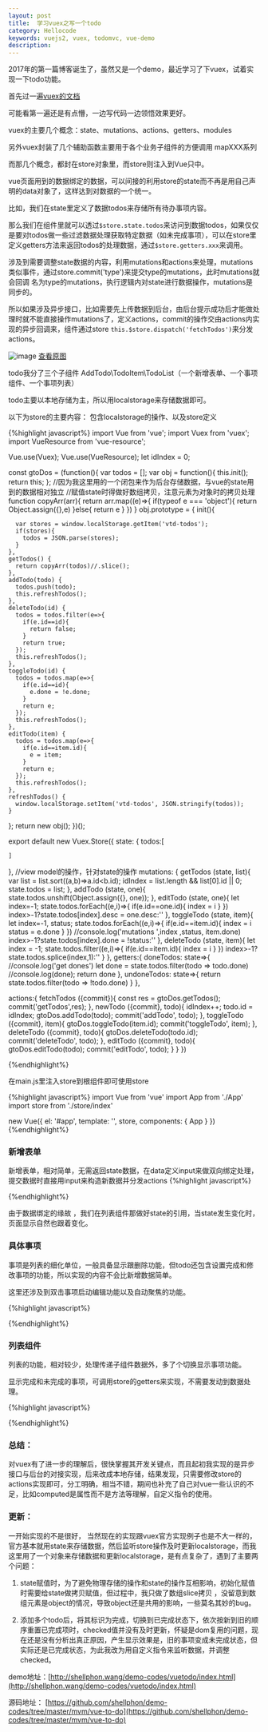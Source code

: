 ```yaml
---
layout: post
title:  学习vuex之写一个todo
category: Hellocode
keywords: vuejs2, vuex, todomvc, vue-demo
description: 
---
```


2017年的第一篇博客诞生了，虽然又是一个demo，最近学习了下vuex，试着实现一下todo功能。

首先过一遍[vuex的文档](https://vuex.vuejs.org/zh-cn/getting-started.html)

可能看第一遍还是有点懵，一边写代码一边领悟效果更好。

vuex的主要几个概念：state、mutations、actions、getters、modules

另外vuex封装了几个辅助函数主要用于各个业务子组件的方便调用 mapXXX系列 

而那几个概念，都封在store对象里，而store则注入到Vue只中。

vue页面用到的数据绑定的数据，可以间接的利用store的state而不再是用自己声明的data对象了，这样达到对数据的一个统一。

比如，我们在state里定义了数据todos来存储所有待办事项内容。

那么我们在组件里就可以透过`$store.state.todos`来访问到数据todos，如果仅仅是要对todos做一些过滤数据处理获取特定数据（如未完成事项），可以在store里定义getters方法来返回todos的处理数据，通过`$store.getters.xxx`来调用。

涉及到需要调整state数据的内容，利用mutations和actions来处理，mutations类似事件，通过store.commit('type')来提交type的mutations，此时mutations就会回调 名为type的mutations，执行逻辑内对state进行数据操作，mutations是同步的。

所以如果涉及异步接口，比如需要先上传数据到后台，由后台提示成功后才能做处理时就不能直接操作mutations了，定义actions，commit的操作交由actions内实现的异步回调来，组件通过store `this.$store.dispatch('fetchTodos')`来分发actions。

![image](http://dont27.qiniudn.com/vuex.png)
<a href="http://dont27.qiniudn.com/vuex.png" target="_blank">查看原图</a>

todo我分了三个子组件 AddTodo\TodoItem\TodoList（一个新增表单、一个事项组件、一个事项列表）

todo主要以本地存储为主，所以用localstorage来存储数据即可。

以下为store的主要内容： 包含localstorage的操作、以及store定义

{%highlight javascript%}
import Vue from 'vue';
import Vuex from 'vuex';
import VueResource from 'vue-resource';

Vue.use(Vuex);
Vue.use(VueResource);
let idIndex = 0;

const gtoDos = (function(){
  var todos = [];
  var obj = function(){
    this.init();
    return this;
  };
  //因为我这里用的一个闭包来作为后台存储数据，与vue的state用到的数据相对独立
  //赋值state时得做好数组拷贝，注意元素为对象时的拷贝处理
  function copyArr(arr){
    return arr.map((e)=>{
      if(typeof e === 'object'){
        return Object.assign({},e)
      }else{
        return e
      }
    })
  }
  obj.prototype = {
    init(){

      var stores = window.localStorage.getItem('vtd-todos');
      if(stores){
        todos = JSON.parse(stores);
      }
    },
    getTodos() {
      return copyArr(todos)//.slice();
    },
    addTodo(todo) {
      todos.push(todo);
      this.refreshTodos();
    },
    deleteTodo(id) {
      todos = todos.filter(e=>{
        if(e.id==id){
          return false;
        }
        return true;
      });
      this.refreshTodos();
    },
    toggleTodo(id) {
      todos = todos.map(e=>{
        if(e.id==id){
          e.done = !e.done;
        }
        return e;
      });
      this.refreshTodos();
    },
    editTodo(item) {
      todos = todos.map(e=>{
        if(e.id==item.id){
          e = item;
        }
        return e;
      });
      this.refreshTodos();
    },
    refreshTodos() {
      window.localStorage.setItem('vtd-todos', JSON.stringify(todos));
    }
  };
  return new obj();
})();

export default new Vuex.Store({
  state: {
    todos:[
    
    ]
  },
  //view model的操作，针对state的操作
  mutations: {
    getTodos (state, list){
      var list = list.sort((a,b)=>a.id<b.id);
      idIndex = list.length && list[0].id || 0;
      state.todos = list;
    },
    addTodo (state, one){
      state.todos.unshift(Object.assign({}, one));
    },
    editTodo (state, one){
      let index=-1;
      state.todos.forEach((e,i)=>{
        if(e.id==one.id){
          index = i
        }
      })
      index>-1?state.todos[index].desc = one.desc:''
    },
    toggleTodo (state, item){
      let index=-1,
        status;
      state.todos.forEach((e,i)=>{
        if(e.id==item.id){
          index = i
          status = e.done
        }
      })
      //console.log('mutations ',index ,status, item.done)
      index>-1?state.todos[index].done = !status:''
    },
    deleteTodo (state, item){
      let index = -1;
      state.todos.filter((e,i)=>{
        if(e.id==item.id){
          index = i
        }
      })
      index>-1?state.todos.splice(index,1):''
    }
  },
  getters:{
    doneTodos: state=>{
      //console.log('get dones')
      let done = state.todos.filter(todo => todo.done)
      //console.log(done);
      return done
    },
    undoneTodos: state=>{
      return state.todos.filter(todo => !todo.done)
    }
  },

  actions:{
    fetchTodos ({commit}){
       const res = gtoDos.getTodos();
       commit('getTodos',res);
    },
    newTodo ({commit}, todo){
      idIndex++;
      todo.id = idIndex;
      gtoDos.addTodo(todo);
      commit('addTodo', todo);
    },
    toggleTodo ({commit}, item){
      gtoDos.toggleTodo(item.id);
      commit('toggleTodo', item);
    },
    deleteTodo  ({commit}, todo){
      gtoDos.deleteTodo(todo.id);
      commit('deleteTodo', todo);
    },
    editTodo ({commit}, todo){
      gtoDos.editTodo(todo);
      commit('editTodo', todo);
    }
  }
})

{%endhighlight%}

在main.js里注入store到根组件即可使用store

{%highlight javascript%}
import Vue from 'vue'
import App from './App'
import store from './store/index'

new Vue({
  el: '#app',
  template: '<App/>',
  store,
  components: { App }
})
{%endhighlight%}

### 新增表单

新增表单，相对简单，无需返回state数据，在data定义input来做双向绑定处理，提交数据时直接用input来构造新数据并分发actions
{%highlight javascript%}
<template>
  <div class="add-to-do">
    <h1><i class="glyphicon glyphicon-time"></i> To Do </h1>
    <form v-on:submit.prevent="onSubmit" role="form" class="form-horizontal" >
      <div class="form-group">
        <div class="col-sm-10">
          <input type="text" class="form-control" v-model="input" placeholder="输入事项~">
        </div>
          <button type="submit" class="btn btn-info col-sm-2">提交</button>
      </div>
    </form>
  </div>
</template>

<script>

import { mapActions } from 'vuex'

export default {
  name: 'AddToDo',
  data: function(){
    return {
      input:''
    }
  },
  created:function(){
    
  },
  methods:{
    onSubmit:function(){
      const todo = {
        done : false,
        desc : '',
        time : (new Date())
      };
      if(this.input==''){
        alert('不能为空');
        return;
      }
      todo.desc = this.input;
      //this.input = '';
      //通过dispatch分发actions，actions来处理数据，actions可以返回promise，然后由业务逻辑这边做相应处理
      this.$store.dispatch('newTodo', todo).then(()=>{
        this.input = '';
      }, ()=>{
        alert('出错');
      });

    }
  }
}
</script>
{%endhighlight%}

由于数据绑定的缘故 ，我们在列表组件那做好state的引用，当state发生变化时，页面显示自然也跟着变化。

### 具体事项

事项是列表的细化单位，一般具备显示跟删除功能，但todo还包含设置完成和修改事项的功能，所以实现的内容不会比新增数据简单。

这里还涉及到双击事项启动编辑功能以及自动聚焦的功能。

{%highlight javascript%}
<template>
  <li class="todo-item" :class='{editing: editable}'>
    <div class="view">
      <input type="checkbox" class="cb" v-detect="item.done" @change="toggleTodo(item)">
      <label v-on:dblclick="toEdit()">{{item.desc}}</label>
      <a class="delete" @click="deleteItem">×</a>
    </div>
    <div class="col-sm-10 edit-input">
      <input type="text" class="form-control" v-auto-focus="editable" :value="item.desc"
      @keyup.enter="doneEdit"
      @keyup.esc="cancelEdit"
      @blur="doneEdit">
    </div>
  </li>
</template>

<script>
import Vue from 'vue';

export default {
  name: 'TodoItem',
  //读取父组件传入的item
  props: ['item'],
  data: function(){
    return {
      input:'',
      //标识是否进入编辑
      editable:false
    }
  },
  directives:{
    //定义指令： 监听数据设置checked值，回避一些奇怪的问题
    detect:function(el, binding){
       // console.log(el.checked, binding.value)
        el.checked = binding.value
    },
    'auto-focus': function(el, binding){
      //console.log(binding.value);
      if(binding.value){
        el.focus();
      }
    }
  },
  created:function(){
    
  },
  methods:{
    doneEdit (e) {
      const value = e.target.value.trim();
      const { item } = this;
      if (!value) {
        this.deleteItem();
      } else if (this.editable) {
        item.desc = value;
        //分发编辑处理
        this.$store.dispatch('editTodo', item);
        this.editable = false
      }
    },
    cancelEdit (e) {
      e.target.value = this.item.desc
      this.editable = false
    },
    toEdit(){
      this.editable = true;
    },
    deleteItem (){
      const todo = this.item;
     //分发删除操作
      this.$store.dispatch('deleteTodo', todo);

    },
    toggleTodo (){
      const todo = this.item;
     /*console.log('组件点击',todo.done);*/
     //分发切换事项状态操作
      this.$store.dispatch('toggleTodo', todo);
    }
  }
}
</script>
{%endhighlight%}

### 列表组件

列表的功能，相对较少，处理传递子组件数据外，多了个切换显示事项功能。

显示完成和未完成的事项，可调用store的getters来实现，不需要发动到数据处理。

{%highlight javascript%}
<template>
  <div class="to-do-list">
    <ul class="todo-types">
      <li v-for="(obj, key) in filters" class="btn btn-default"
       :class="{'btn-success': key==visiableType}"
        role="button" @click="visiableType=key">{{obj.desc}}
        </li>
    </ul>
    <p v-show="filterTodos.length==0" style="text-align: center;">暂无对应信息</p>
    <ul class="todo-list">
      <TodoItem v-for='todo in filterTodos' :item="todo"></TodoItem>
    </ul>
  </div>
</template>

<script>
import TodoItem from './TodoItem'
import {mapGetters} from 'vuex'

const filters = {
  'all': { 
    type:'all',
    desc:'所有'  
  },
  'done':{
    type:'done',
    desc:'已完成'
  },
  'undone':{
    type:'undone',
    desc:'待完成'
  }
};

export default {
  name: 'TodoList',
  data:function(){
    return {
      visiableType:'all',
      filters:filters
    }
  },
  created:function(){
    this.$store.dispatch('fetchTodos');
  },
  components: {TodoItem},
  computed:{
    filterTodos (){
      return this[this.filters[this.visiableType]['type']];
    },
    all (){
      return this.$store.state.todos;
    },
    ...mapGetters({
      done: 'doneTodos',
      undone:'undoneTodos'
    })
  }
}
</script>
{%endhighlight%}

### 总结： 
  
  对vuex有了进一步的理解后，很快掌握其开发关键点，而且起初我实现的是异步接口与后台的对接实现，后来改成本地存储，结果发现，只需要修改store的actions实现即可，分工明确，相当不错，期间也补充了自己对vue一些认识的不足，比如computed是属性而不是方法等理解，自定义指令的使用。

### 更新：
  
  一开始实现的不是很好， 当然现在的实现跟vuex官方实现例子也是不大一样的，官方基本就用state来存储数据，然后监听store操作及时更新localstorage，而我这里用了一个对象来存储数据和更新localstorage，是有点复杂了，遇到了主要两个问题：

  1. state赋值时，为了避免物理存储的操作和state的操作互相影响，初始化赋值时需要给state做拷贝赋值，但过程中，我只做了数组slice拷贝 ，没留意到数组元素是object的情况，导致object还是共用的影响，一些莫名其妙的bug。

  2. 添加多个todo后，将其标识为完成，切换到已完成状态下，依次按新到旧的顺序重置已完成项时，checked值并没有及时更新，怀疑是dom复用的问题，现在还是没有分析出真正原因，产生显示效果是，旧的事项变成未完成状态，但实际还是已完成状态，为此我改为用自定义指令来监听数据，并调整checked。

demo地址：[http://shellphon.wang/demo-codes/vuetodo/index.html](http://shellphon.wang/demo-codes/vuetodo/index.html)

源码地址： [https://github.com/shellphon/demo-codes/tree/master/mvm/vue-to-do](https://github.com/shellphon/demo-codes/tree/master/mvm/vue-to-do)
